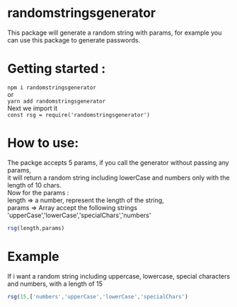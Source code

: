 # randomstringsgenerator
This package will generate a random string with params, for example you can use this package to generate passwords. 

# Getting started :
 ``` npm i randomstringsgenerator ```  <br>
 or <br>
 ``` yarn add randomstringsgenerator ``` <br>
 Next we import it  <br>
  ``` const rsg = require('randomstringsgenerator') ```
 

# How to use:

The packge accepts 5 params, if you call the generator without passing any params, <br>
it will return a random string including lowerCase and numbers only with the length of 10 chars.<br>
 Now for the params :  <br>
 length => a number, represent the length of the string, <br>
 params => Array accept the following strings 'upperCase','lowerCase','specialChars','numbers' <br>
 ```javascript
rsg(length,params)
```
# Example
If i want a random string including uppercase, lowercase, special characters and numbers, with a length of 15 <br>
 ```javascript
rsg(15,['numbers','upperCase','lowerCase','specialChars')
```


